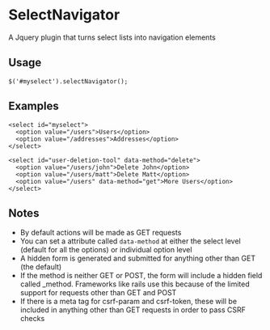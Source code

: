 SelectNavigator
===============

A Jquery plugin that turns select lists into navigation elements

Usage
-----
    $('#myselect').selectNavigator();

Examples
--------
    <select id="myselect">
      <option value="/users">Users</option>
      <option value="/addresses">Addresses</option>
    </select>

    <select id="user-deletion-tool" data-method="delete">
      <option value="/users/john">Delete John</option>
      <option value="/users/matt">Delete Matt</option>
      <option value="/users" data-method="get">More Users</option>
    </select>

Notes
-----
* By default actions will be made as GET requests
* You can set a attribute called `data-method` at either the select level (default for all the options) or individual option level
* A hidden form is generated and submitted for anything other than GET (the default)
* If the method is neither GET or POST, the form will include a hidden field called _method. Frameworks like rails use this because of the limited support for requests other than GET and POST
* If there is a meta tag for csrf-param and csrf-token, these will be included in anything other than GET requests in order to pass CSRF checks
